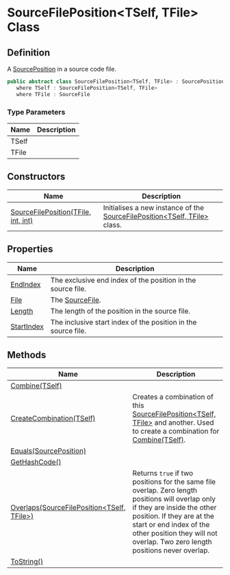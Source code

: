 # SourceFilePosition&lt;TSelf, TFile&gt; Class
## Definition

A [SourcePosition](MrKWatkins.Ast.Position.SourcePosition.md) in a source code file.

```c#
public abstract class SourceFilePosition<TSelf, TFile> : SourcePosition<TSelf>, IEquatable<SourcePosition>, IEqualityOperators<SourcePosition, SourcePosition, Boolean>
   where TSelf : SourceFilePosition<TSelf, TFile>
   where TFile : SourceFile
```

### Type Parameters

| Name | Description |
| ---- | ----------- |
| TSelf |  |
| TFile |  |

## Constructors

| Name | Description |
| ---- | ----------- |
| [SourceFilePosition(TFile, int, int)](MrKWatkins.Ast.Position.SourceFilePosition-2.-ctor.md) | Initialises a new instance of the [SourceFilePosition&lt;TSelf, TFile&gt;](MrKWatkins.Ast.Position.SourceFilePosition-2.md) class. |

## Properties

| Name | Description |
| ---- | ----------- |
| [EndIndex](MrKWatkins.Ast.Position.SourceFilePosition-2.EndIndex.md) | The exclusive end index of the position in the source file. |
| [File](MrKWatkins.Ast.Position.SourceFilePosition-2.File.md) | The [SourceFile](MrKWatkins.Ast.Position.SourceFile.md). |
| [Length](MrKWatkins.Ast.Position.SourceFilePosition-2.Length.md) | The length of the position in the source file. |
| [StartIndex](MrKWatkins.Ast.Position.SourceFilePosition-2.StartIndex.md) | The inclusive start index of the position in the source file. |

## Methods

| Name | Description |
| ---- | ----------- |
| [Combine(TSelf)](MrKWatkins.Ast.Position.SourceFilePosition-2.Combine.md) |  |
| [CreateCombination(TSelf)](MrKWatkins.Ast.Position.SourceFilePosition-2.CreateCombination.md) | Creates a combination of this [SourceFilePosition&lt;TSelf, TFile&gt;](MrKWatkins.Ast.Position.SourceFilePosition-2.md) and another. Used to create a combination for [Combine(TSelf)](MrKWatkins.Ast.Position.SourceFilePosition-2.Combine.md). |
| [Equals(SourcePosition)](MrKWatkins.Ast.Position.SourceFilePosition-2.Equals.md) |  |
| [GetHashCode()](MrKWatkins.Ast.Position.SourceFilePosition-2.GetHashCode.md) |  |
| [Overlaps(SourceFilePosition&lt;TSelf, TFile&gt;)](MrKWatkins.Ast.Position.SourceFilePosition-2.Overlaps.md) | Returns `true` if two positions for the same file overlap. Zero length positions will overlap only if they are inside the other position. If they are at the start or end index of the other position they will not overlap. Two zero length positions never overlap. |
| [ToString()](MrKWatkins.Ast.Position.SourceFilePosition-2.ToString.md) |  |

